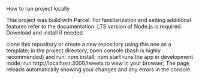 How to run project locally

This project was build with Parcel. For familiarization and setting additional
features refer to the documentation. LTS version of Node.js is required.
Download and install if needed.

clone this repository or create a new repository using this one as a template;
in the project directory, open console (bash is highly recommended) and run: npm
install; npm start runs the app in development mode; run
http://localhost:3000/tweets to view in your browser; The page reloads
automatically showing your changes and any errors in the console.
